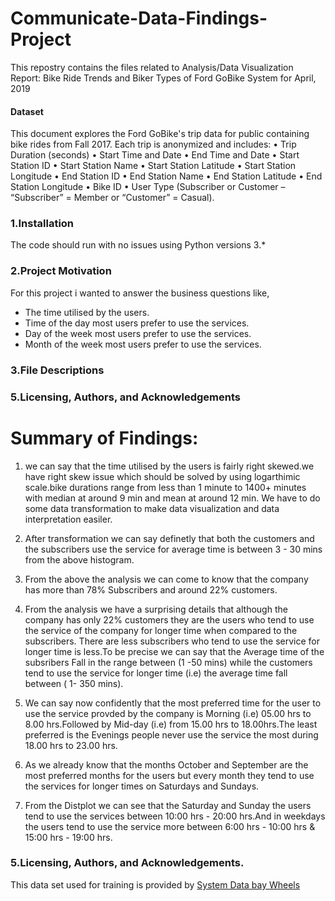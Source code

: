 # Communicate-Data-Findings-Project

This repostry contains the files related to Analysis/Data Visualization Report: Bike Ride Trends and Biker Types of Ford GoBike System for April, 2019


#### Dataset

This document explores the Ford GoBike's trip data for public containing bike rides from Fall 2017.
Each trip is anonymized and includes:
•	Trip Duration (seconds)
•	Start Time and Date
•	End Time and Date
•	Start Station ID
•	Start Station Name
•	Start Station Latitude
•	Start Station Longitude
•	End Station ID
•	End Station Name
•	End Station Latitude
•	End Station Longitude
•	Bike ID
•	User Type (Subscriber or Customer – “Subscriber” = Member or “Customer” = Casual).

### 1.Installation

The code should run with no issues using Python versions 3.*

### 2.Project Motivation

For this project i wanted to answer the business questions like,

- The time utilised by the users.
- Time of the day most users prefer to use the services.
- Day of the week most users prefer to use the services.
- Month of the week  most users prefer to use the services.

### 3.File Descriptions

### 5.Licensing, Authors, and Acknowledgements

# **Summary of Findings:**

1. we can say that the time utilised by the users is fairly right skewed.we have right skew issue which should be solved by using
logarthimic scale.bike durations range from less than 1 minute to 1400+ minutes with median at around 9 min and mean at around 12 min. 
We have to do some data transformation to make data visualization and data interpretation easiler.

2. After transformation we can say definetly that both the customers and the subscribers use the service for average time is between 3 - 30 mins from the above histogram.

3. From the above the analysis we can come to know that the company has more than 78% Subscribers and around 22% customers.

4. From the analysis we have a surprising details that although the company has only 22% customers they are the users who tend to use the service of the company for longer time when compared to the subscribers. There are less subscribers who tend to use the service for longer time is less.To be precise we can say that the Average time of the subsribers Fall in the range between (1 -50 mins) while the customers tend to use the service for longer time (i.e) the average time fall between ( 1- 350 mins).

5. We can say now confidently that the most preferred time for the user to use the service provded by the company is Morning (i.e) 05.00 hrs to 8.00 hrs.Followed by Mid-day (i.e) from 15.00 hrs to 18.00hrs.The least preferred is the Evenings people never use the service the most during 18.00 hrs to 23.00 hrs.

6. As we already know that the months October and September are the most preferred months for the users but every month they tend to use the services for longer times on Saturdays and Sundays.

7. From the Distplot we can see that the Saturday and Sunday the users tend to use the services between 10:00 hrs - 20:00 hrs.And in weekdays the users tend to use the service more between 6:00 hrs - 10:00 hrs & 15:00 hrs - 19:00 hrs.


### 5.Licensing, Authors, and Acknowledgements.

This data set used for training is provided by [System Data bay Wheels](https://www.lyft.com/bikes/bay-wheels/system-data)


